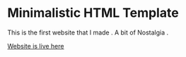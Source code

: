 # Minimalistic HTML Template

This is the first website that I made . A bit of Nostalgia .

[Website is live here ](https://kaustabhganguly.github.io/Minimalistic-HTML-Template/index.html)
